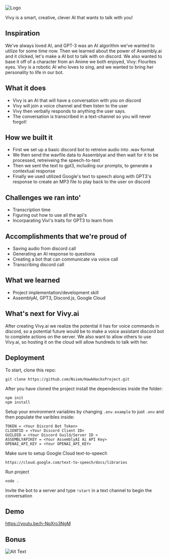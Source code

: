 
![Logo](https://github.com/Nsiem/HawkHacksProject/blob/master/assets/vivyailogo.png)

Vivy is a smart, creative, clever AI that wants to talk with you!
 


## Inspiration
We've always loved AI, and GPT-3 was an AI algorithm we've wanted to utilize for some time now. Then we learned about the power of Assembly.ai and it clicked, let's make a AI bot to talk with on discord. We also wanted to base it off of a character from an Anime we both enjoyed, Vivy: Flourites eyes. Vivy is a robotic AI who loves to sing, and we wanted to bring her personality to life in our bot.


## What it does
- Vivy is an AI that will have a conversation with you on discord
- Vivy will join a voice channel and then listen to the user
- Vivy then verbally responds to anything the user says.
- The conversation is transcribed in a text-channel so you will never forgot!
## How we built it
- First we set up a basic discord bot to retreive audio into .wav format 
- We then send the wavfile data to Assemblyai and then wait for it to be processed, retreiveing the speech-to-text
- Then we sent the text to gpt3, including our prompts, to generate a contextual response
- Finally we used utilized Google's text to speech along with GPT3's response to create an MP3 file to play back to the user on discord


## Challenges we ran into'
- Transcription time 
- Figuring out how to use all the api's
- Incorparating Vivi's traits for GPT3 to learn from 

## Accomplishments that we're proud of
- Saving audio from discord call
- Generating an AI response to questions
- Creating a bot that can communicate via voice call
- Transcribing discord call 



## What we learned
- Project implementation/development skill
- AssemblyAI, GPT3, Discord.js, Google Cloud 
## What's next for Vivy.ai
After creating Vivy.ai we realize the potential it has for voice commands in discord, so a potential future would be to make a voice assistant discord bot to complete actions on the server. We also want to allow others to use Vivy.ai, so hosting it on the cloud will allow hundreds to talk with her.




## Deployment

To start, clone this repo:

```
git clone https://github.com/Nsiem/HawkHacksProject.git
```

After you have cloned the project install the dependencies inside the folder:
```
npm init
npm install
```

Setup your environment variables by changing   ``.env.example`` to just ``.env`` and then populate the varibles inside:
```
TOKEN = <Your Discord Bot Token>
CLIENTID = <Your Discord Client ID>
GUILDID = <Your Discord Guild/Server ID >
ASSEMBLYAPIKEY = <Your AssemblyAI Ai API Key>
OPENAI_API_KEY = <Your OPENAI_API_KEY>
```
Make sure to setup Google Cloud text-to-speech 
```
https://cloud.google.com/text-to-speech/docs/libraries
```
Run project 
```
node .
```

Invite the bot to a server and type ``!start`` in a text channel to begin the conversation
## Demo 
https://youtu.be/h-NpXro3NgM

## Bonus

![Alt Text](https://c.tenor.com/IVVJbs0N7DcAAAAC/vivy-dance.gif)

